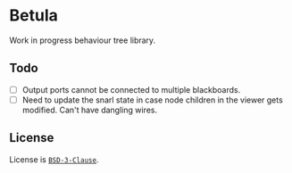 # Betula

Work in progress behaviour tree library.

## Todo
- [ ] Output ports cannot be connected to multiple blackboards.
- [ ] Need to update the snarl state in case node children in the viewer gets modified. Can't have dangling wires.

## License
License is [`BSD-3-Clause`](./LICENSE).
